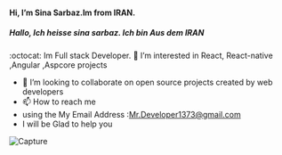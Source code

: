  #### Hi, I’m Sina Sarbaz.Im from IRAN.                   
##### Hallo, Ich heisse sina sarbaz. Ich bin Aus dem IRAN                    
:octocat:  Im Full stack Developer.
 👀 I’m interested in React, React-native ,Angular ,Aspcore projects
- 💞️ I’m looking to collaborate on open source projects created by web developers
- 📫 How to reach me 
- using the My Email Address :Mr.Developer1373@gmail.com
- I will be Glad to help you                        


![Capture](https://user-images.githubusercontent.com/96867308/152641535-69a66c64-fb90-4c90-a024-cfcee3bf55ba.GIF)
